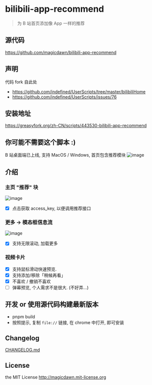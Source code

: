 # bilibili-app-recommend

> 为 B 站首页添加像 App 一样的推荐

## 源代码

https://github.com/magicdawn/bilibili-app-recommend

## 声明

代码 fork 自此处

- https://github.com/indefined/UserScripts/tree/master/bilibiliHome
- https://github.com/indefined/UserScripts/issues/76

## 安装地址

https://greasyfork.org/zh-CN/scripts/443530-bilibili-app-recommend

## 你可能不需要这个脚本 :)

B 站桌面端已上线, 支持 MacOS / Windows, 首页包含推荐模块
![image](https://user-images.githubusercontent.com/4067115/169683392-2ed72442-5d4a-42cc-aa6c-6398b4b0517b.png)

## 介绍

### 主页 "推荐" 块

![image](https://user-images.githubusercontent.com/4067115/163818208-9090095d-1690-4d03-a0ff-bcca72b071ea.png)

- [x] 点击获取 access_key, 以便调用推荐接口

### 更多 -> 模态框信息流

![image](https://user-images.githubusercontent.com/4067115/163818386-1550dcbd-69fb-4eec-9db2-fb4d538a7e20.png)

- [x] 支持无限滚动, 加载更多

### 视频卡片

- [x] 支持鼠标滑动快速预览.
- [x] 支持添加/移除「稍候再看」
- [x] 不喜欢 / 撤销不喜欢
- [ ] 弹幕预览, 个人需求不是很大. (不好弄...)

## 开发 or 使用源代码构建最新版本

- pnpm build
- 按照提示, 复制 `file://` 链接, 在 chrome 中打开, 即可安装

## Changelog

[CHANGELOG.md](https://github.com/magicdawn/bilibili-app-recommend/blob/master/CHANGELOG.md)

## License

the MIT License http://magicdawn.mit-license.org
